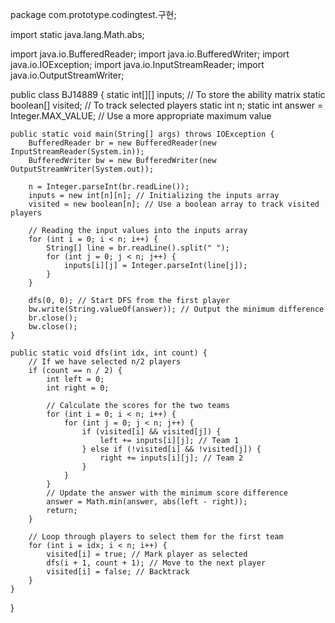 package com.prototype.codingtest.구현;

import static java.lang.Math.abs;

import java.io.BufferedReader;
import java.io.BufferedWriter;
import java.io.IOException;
import java.io.InputStreamReader;
import java.io.OutputStreamWriter;

public class BJ14889 {
    static int[][] inputs; // To store the ability matrix
    static boolean[] visited; // To track selected players
    static int n;
    static int answer = Integer.MAX_VALUE; // Use a more appropriate maximum value

    public static void main(String[] args) throws IOException {
        BufferedReader br = new BufferedReader(new InputStreamReader(System.in));
        BufferedWriter bw = new BufferedWriter(new OutputStreamWriter(System.out));

        n = Integer.parseInt(br.readLine());
        inputs = new int[n][n]; // Initializing the inputs array
        visited = new boolean[n]; // Use a boolean array to track visited players

        // Reading the input values into the inputs array
        for (int i = 0; i < n; i++) {
            String[] line = br.readLine().split(" ");
            for (int j = 0; j < n; j++) {
                inputs[i][j] = Integer.parseInt(line[j]);
            }
        }

        dfs(0, 0); // Start DFS from the first player
        bw.write(String.valueOf(answer)); // Output the minimum difference
        br.close();
        bw.close();
    }

    public static void dfs(int idx, int count) {
        // If we have selected n/2 players
        if (count == n / 2) {
            int left = 0;
            int right = 0;

            // Calculate the scores for the two teams
            for (int i = 0; i < n; i++) {
                for (int j = 0; j < n; j++) {
                    if (visited[i] && visited[j]) {
                        left += inputs[i][j]; // Team 1
                    } else if (!visited[i] && !visited[j]) {
                        right += inputs[i][j]; // Team 2
                    }
                }
            }
            // Update the answer with the minimum score difference
            answer = Math.min(answer, abs(left - right));
            return;
        }

        // Loop through players to select them for the first team
        for (int i = idx; i < n; i++) {
            visited[i] = true; // Mark player as selected
            dfs(i + 1, count + 1); // Move to the next player
            visited[i] = false; // Backtrack
        }
    }
}
